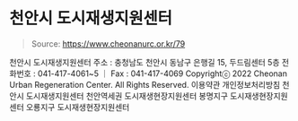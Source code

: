 # 천안시 도시재생지원센터

> Source: https://www.cheonanurc.or.kr/79

천안시 도시재생지원센터
주소 : 충청남도 천안시 동남구 은행길 15, 두드림센터 5층
전화번호 : 041-417-4061~5 ｜ Fax : 041-417-4069
Copyrightⓒ 2022 Cheonan Urban Regeneration Center. All Rights Reserved.
이용약관
개인정보처리방침
천안시 도시재생지원센터
천안역세권 도시재생현장지원센터
봉명지구 도시재생현장지원센터
오룡지구 도시재생현장지원센터